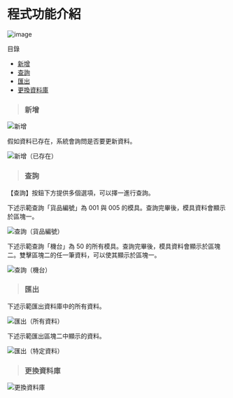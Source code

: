 # 程式功能介紹

![image](https://github.com/Eileen9876/MoldDetailSearch/assets/104195959/f78c557a-c09e-48bb-9d7e-4b5560d6e808)

目錄
* [新增](#新增)
* [查詢](#查詢)
* [匯出](#匯出)
* [更換資料庫](#更換資料庫)

> ### 新增

![新增](https://github.com/Eileen9876/MoldDetailSearch/assets/104195959/f94ab6ee-32b0-4669-af7f-3583667f2236)

假如資料已存在，系統會詢問是否要更新資料。

![新增（已存在）](https://github.com/Eileen9876/MoldDetailSearch/assets/104195959/3423cc00-86b3-42a5-9664-e5d2f94566c0)

> ### 查詢

【查詢】按鈕下方提供多個選項，可以擇一進行查詢。

下述示範查詢「貨品編號」為 001 與 005 的模具。查詢完畢後，模具資料會顯示於區塊一。

![查詢（貨品編號）](https://github.com/Eileen9876/MoldDetailSearch/assets/104195959/be6e5438-0f97-4109-9004-f9338cfe2d35)

下述示範查詢「機台」為 50 的所有模具。查詢完畢後，模具資料會顯示於區塊二。雙擊區塊二的任一筆資料，可以使其顯示於區塊一。

![查詢（機台）](https://github.com/Eileen9876/MoldDetailSearch/assets/104195959/6097802e-3038-496e-9f9a-f315ead6e388)

> ### 匯出

下述示範匯出資料庫中的所有資料。

![匯出（所有資料）](https://github.com/Eileen9876/MoldDetailSearch/assets/104195959/84693a83-5886-4b07-af2e-fbe7f6c88531)

下述示範匯出區塊二中顯示的資料。

![匯出（特定資料）](https://github.com/Eileen9876/MoldDetailSearch/assets/104195959/c243b75c-621e-4fbd-b497-044c2b42d73e)

> ### 更換資料庫

![更換資料庫](https://github.com/Eileen9876/MoldDetailSearch/assets/104195959/0603898d-8527-4274-a42d-608dbf728c3d)

